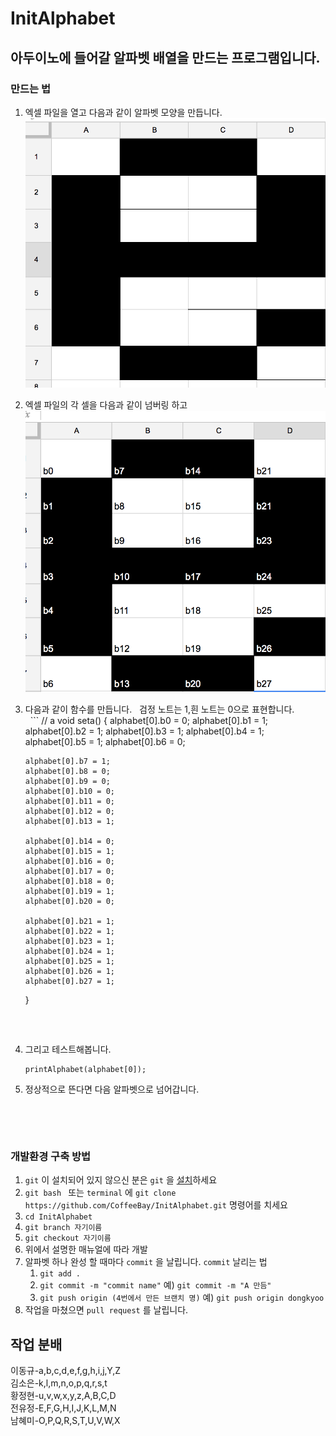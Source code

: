 # InitAlphabet

## 아두이노에 들어갈 알파벳 배열을 만드는 프로그램입니다.

### 만드는 법 

1.   엑셀 파일을 열고 다음과 같이 알파벳 모양을 만듭니다.
      ![](./images/2.png) 

2. 엑셀 파일의 각 셀을 다음과 같이 넘버링 하고
      ![](./images/1.png) 

3. 다음과 같이 함수를 만듭니다.   검정 노트는 1,흰 노트는 0으로 표현합니다.  
   ```
   // a
   void seta() {
       alphabet[0].b0 = 0;
       alphabet[0].b1 = 1;
       alphabet[0].b2 = 1;
       alphabet[0].b3 = 1;
       alphabet[0].b4 = 1;
       alphabet[0].b5 = 1;
       alphabet[0].b6 = 0;

       alphabet[0].b7 = 1;
       alphabet[0].b8 = 0;
       alphabet[0].b9 = 0;
       alphabet[0].b10 = 0;
       alphabet[0].b11 = 0;
       alphabet[0].b12 = 0;
       alphabet[0].b13 = 1;

       alphabet[0].b14 = 0;
       alphabet[0].b15 = 1;
       alphabet[0].b16 = 0;
       alphabet[0].b17 = 0;
       alphabet[0].b18 = 0;
       alphabet[0].b19 = 1;
       alphabet[0].b20 = 0;

       alphabet[0].b21 = 1;
       alphabet[0].b22 = 1;
       alphabet[0].b23 = 1;
       alphabet[0].b24 = 1;
       alphabet[0].b25 = 1;
       alphabet[0].b26 = 1;
       alphabet[0].b27 = 1;
   }
   ```

   ​

4. 그리고 테스트해봅니다.

   ```
   printAlphabet(alphabet[0]);
   ```

5. 정상적으로 뜬다면 다음 알파벳으로 넘어갑니다.

   ​

   ​

###  개발환경 구축 방법 

1. `git` 이 설치되어 있지 않으신 분은 `git` 을 [설치](https://git-scm.com/)하세요
2. `git bash ` 또는 `terminal` 에 `git clone https://github.com/CoffeeBay/InitAlphabet.git`  명령어를 치세요
3. `cd InitAlphabet`
4. `git branch 자기이름`
5. `git checkout 자기이름`
6. 위에서 설명한 매뉴얼에 따라 개발
7. 알파벳 하나 완성 할 때마다 `commit` 을 날립니다.
   `commit` 날리는 법
   1. `git add .`
   2. `git commit -m "commit name"` 
      예) `git commit -m "A 만듬"` 
   3. `git push origin (4번에서 만든 브랜치 명)`
      예) `git push origin dongkyoo` 
8. 작업을 마쳤으면 `pull request` 를 날립니다.


## 작업 분배  
이동규-a,b,c,d,e,f,g,h,i,j,Y,Z  
김소은-k,l,m,n,o,p,q,r,s,t  
황정현-u,v,w,x,y,z,A,B,C,D  
전유정-E,F,G,H,I,J,K,L,M,N  
남혜미-O,P,Q,R,S,T,U,V,W,X  
